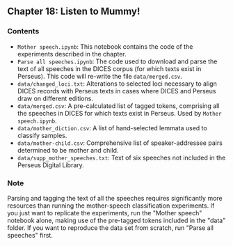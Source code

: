 ## Chapter 18: Listen to Mummy!

### Contents

 - `Mother speech.ipynb`: This notebook contains the code of the experiments described in the chapter.
 - `Parse all speeches.ipynb`: The code used to download and parse the text of all speeches in the DICES corpus (for which texts exist in Perseus). This code will re-write the file `data/merged.csv`.
 - `data/changed_loci.txt`: Alterations to selected loci necessary to align DICES records with Perseus texts in cases where DICES and Perseus draw on different editions.
 - `data/merged.csv`: A pre-calculated list of tagged tokens, comprising all the speeches in DICES for which texts exist in Perseus. Used by `Mother speech.ipynb`.
 - `data/mother_diction.csv`: A list of hand-selected lemmata used to classify samples.
 - `data/mother-child.csv`: Comprehensive list of speaker-addressee pairs determined to be mother and child.
 - `data/supp_mother_speeches.txt`: Text of six speeches not included in the Perseus Digital Library.

### Note

Parsing and tagging the text of all the speeches requires significantly more resources than running the mother-speech classification experiments. If you just want to replicate the experiments, run the "Mother speech" notebook alone, making use of the pre-tagged tokens included in the "data" folder. If you want to reproduce the data set from scratch, run "Parse all speeches" first.
